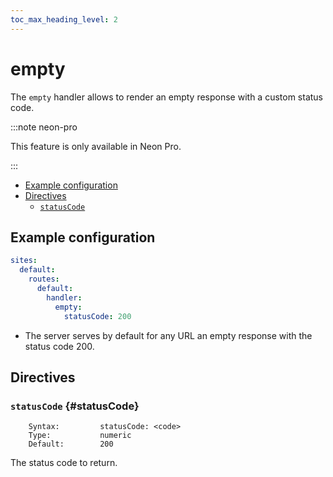 ```yaml
---
toc_max_heading_level: 2
---
```


# empty

The `empty` handler allows to render an empty response with a custom status code.

:::note neon-pro

This feature is only available in Neon Pro.

:::

- [Example configuration](#example-configuration)
- [Directives](#directives)
  - [`statusCode`](#statusCode)

## Example configuration

```yaml
sites:
  default:
    routes:
      default:
        handler:
          empty:
            statusCode: 200
```

- The server serves by default for any URL an empty response with the status code 200.

## Directives

### `statusCode` {#statusCode}

```
    Syntax:         statusCode: <code>
    Type:           numeric
    Default:        200
```

The status code to return.
